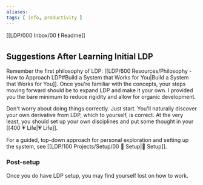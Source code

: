 ```yaml
---
aliases: 
tags: [ info, productivity ]
---
```

[[LDP/000 Inbox/00 ❗ Readme]]
## Suggestions After Learning Initial LDP
Remember the first philosophy of LDP: [[LDP/600 Resources/Philosophy - How to Approach LDP#Build a System that Works for You|Build a System that Works for You]]. Once you're familiar with the concepts, your steps moving forward should be to expand LDP and make it your own. I provided you the bare minimum to reduce rigidity and allow for organic development.

Don't worry about doing things correctly. Just start. You'll naturally discover your own derivative from LDP, which to yourself, is correct. At the very least, you should set up your own disciplines and put some thought in your [[400 💗 Life|💗 Life]]. 

For a guided, top-down approach for personal exploration and setting up the system, see [[LDP/100 Projects/Setup/00 🧰 Setup|🧰 Setup]].

### Post-setup
Once you do have LDP setup, you may find yourself lost on how to work. 